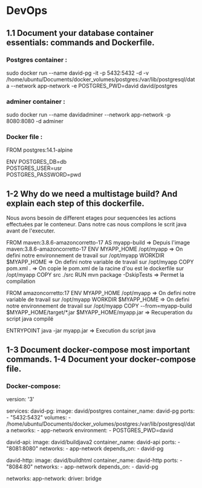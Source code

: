 # DevOps
## 1.1 Document your database container essentials: commands and Dockerfile.
### Postgres container :
sudo docker run --name david-pg -it -p 5432:5432 -d -v /home/ubuntu/Documents/docker_volumes/postgres:/var/lib/postgresql/data --network app-network -e POSTGRES_PWD=david david/postgres

### adminer container :
sudo docker run --name davidadminer --network app-network -p 8080:8080 -d adminer

### Docker file :
FROM postgres:14.1-alpine

ENV POSTGRES_DB=db \
   POSTGRES_USER=usr \
   POSTGRES_PASSWORD=pwd

## 1-2 Why do we need a multistage build? And explain each step of this dockerfile.
Nous avons besoin de different etages pour sequencées les actions effectuées par le conteneur.
Dans notre cas nous compilons le scrit java avant de l'executer.

FROM maven:3.8.6-amazoncorretto-17 AS myapp-build => Depuis l'image maven:3.8.6-amazoncorretto-17
ENV MYAPP_HOME /opt/myapp => On defini notre environnement de travail sur /opt/myapp
WORKDIR $MYAPP_HOME => On defini notre variable de travail sur /opt/myapp
COPY pom.xml . => On copie le pom.xml de la racine d'ou est le dockerfile sur /opt/myapp
COPY src ./src
RUN mvn package -DskipTests => Permet la compilation

FROM amazoncorretto:17
ENV MYAPP_HOME /opt/myapp => On defini notre variable de travail sur /opt/myapp
WORKDIR $MYAPP_HOME => On defini notre environnement de travail sur /opt/myapp
COPY --from=myapp-build $MYAPP_HOME/target/*.jar $MYAPP_HOME/myapp.jar => Recuperation du script java compilé

ENTRYPOINT java -jar myapp.jar => Execution du script java

## 1-3 Document docker-compose most important commands. 1-4 Document your docker-compose file.
### Docker-compose:
version: '3'

services:
  david-pg:
    image: david/postgres
    container_name: david-pg
    ports:
      - "5432:5432"
    volumes:
      - /home/ubuntu/Documents/docker_volumes/postgres:/var/lib/postgresql/data
    networks:
      - app-network
    environment:
      - POSTGRES_PWD=david

  david-api:
    image: david/buildjava2
    container_name: david-api
    ports:
      - "8081:8080"
    networks:
      - app-network
    depends_on:
      - david-pg

  david-http:
    image: david/buildhtml
    container_name: david-http
    ports:
      - "8084:80"
    networks:
      - app-network
    depends_on:
      - david-pg

networks:
  app-network:
    driver: bridge


